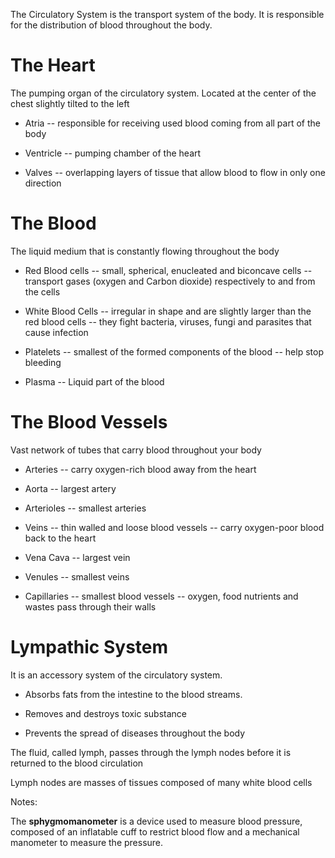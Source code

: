 <!--
.. title: The Circulatory System
.. slug: the-circulatory-system
.. date: 2020-04-13 14:22:47 UTC+08:00
.. tags: Science
.. category: Science
.. link: 
.. description: 
.. type: text
-->

The Circulatory System is the transport system of the body. It is responsible for the distribution of blood throughout the body.

# The Heart

The pumping organ of the circulatory system. Located at the center of the chest slightly tilted to the left

-   Atria -- responsible for receiving used blood coming from all part of the body

-   Ventricle -- pumping chamber of the heart

-   Valves -- overlapping layers of tissue that allow blood to flow in only one direction

# The Blood

The liquid medium that is constantly flowing throughout the body

-   Red Blood cells -- small, spherical, enucleated and biconcave cells -- transport gases (oxygen and Carbon dioxide) respectively to and from the cells

-   White Blood Cells -- irregular in shape and are slightly larger than the red blood cells -- they fight bacteria, viruses, fungi and parasites that cause infection

-   Platelets -- smallest of the formed components of the blood -- help stop bleeding

-   Plasma -- Liquid part of the blood

# The Blood Vessels

Vast network of tubes that carry blood throughout your body

-   Arteries -- carry oxygen-rich blood away from the heart

- Aorta -- largest artery

- Arterioles -- smallest arteries


-   Veins -- thin walled and loose blood vessels -- carry oxygen-poor blood back to the heart

- Vena Cava -- largest vein

- Venules -- smallest veins

- Capillaries -- smallest blood vessels -- oxygen, food nutrients and wastes pass through their walls

# Lympathic System

It is an accessory system of the circulatory system.

-   Absorbs fats from the intestine to the blood streams.

-   Removes and destroys toxic substance

-   Prevents the spread of diseases throughout the body

The fluid, called lymph, passes through the lymph nodes before it is returned to the blood circulation

Lymph nodes are masses of tissues composed of many white blood cells

Notes:

The **sphygmomanometer** is a device used to measure blood pressure, composed of an inflatable cuff to restrict blood flow and a mechanical manometer to measure the pressure.
